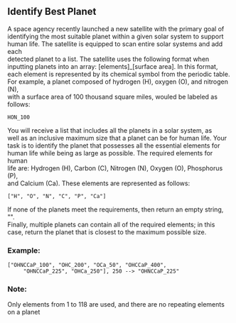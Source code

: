 ## Identify Best Planet

A space agency recently launched a new satellite with the primary goal of  
identifying the most suitable planet within a given solar system to support  
human life. The satellite is equipped to scan entire solar systems and add each  
detected planet to a list. The satellite uses the following format when  
inputting planets into an array: [elements]_[surface area]. In this format,  
each element is represented by its chemical symbol from the periodic table.  
For example, a planet composed of hydrogen (H), oxygen (O), and nitrogen (N),  
with a surface area of 100 thousand square miles, wouled be labeled as follows:

    HON_100

You will receive a list that includes all the planets in a solar system, as  
well as an inclusive maximum size that a planet can be for human life. Your  
task is to identify the planet that possesses all the essential elements for  
human life while being as large as possible. The required elements for human  
life are: Hydrogen (H), Carbon (C), Nitrogen (N), Oxygen (O), Phosphorus (P),  
and Calcium (Ca). These elements are represented as follows:

    ["H", "O", "N", "C", "P", "Ca"]

If none of the planets meet the requirements, then return an empty string, "".  
Finally, multiple planets can contain all of the required elements; in this  
case, return the planet that is closest to the maximum possible size.

### Example:

    ["OHNCCaP_100", "OHC_200", "OCa_50", "OHCCaP_400",
         "OHNCCaP_225", "OHCa_250"], 250 --> "OHNCCaP_225"

### Note:

Only elements from 1 to 118 are used, and there are no repeating elements on a planet
